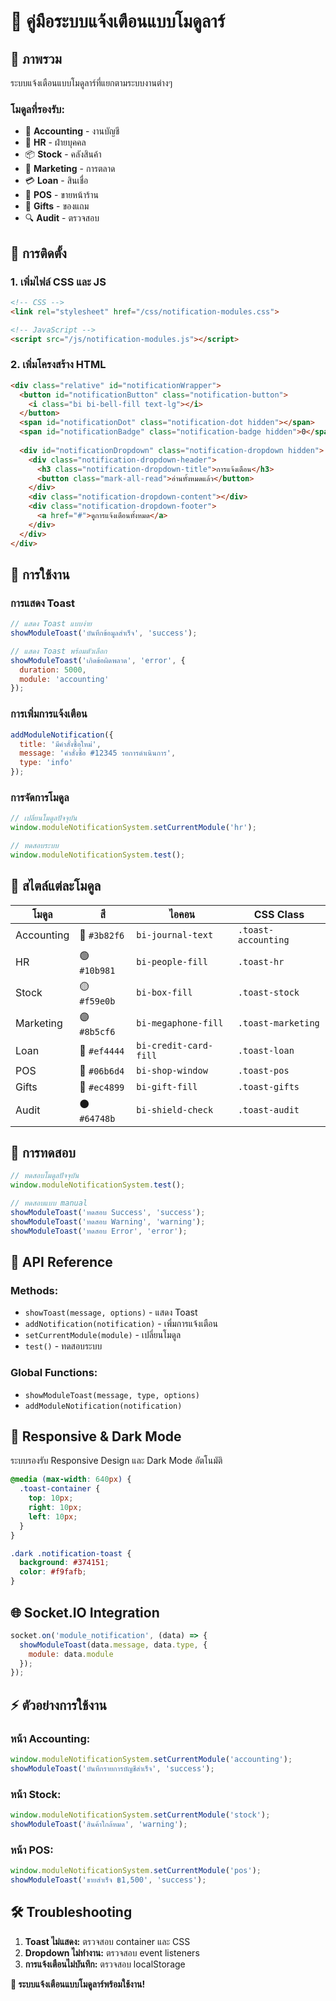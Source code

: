 # 📢 คู่มือระบบแจ้งเตือนแบบโมดูลาร์

## 🎯 ภาพรวม

ระบบแจ้งเตือนแบบโมดูลาร์ที่แยกตามระบบงานต่างๆ

### โมดูลที่รองรับ:
- 💼 **Accounting** - งานบัญชี
- 👥 **HR** - ฝ่ายบุคคล  
- 📦 **Stock** - คลังสินค้า
- 📢 **Marketing** - การตลาด
- 💳 **Loan** - สินเชื่อ
- 🏪 **POS** - ขายหน้าร้าน
- 🎁 **Gifts** - ของแถม
- 🔍 **Audit** - ตรวจสอบ

## 🚀 การติดตั้ง

### 1. เพิ่มไฟล์ CSS และ JS

```html
<!-- CSS -->
<link rel="stylesheet" href="/css/notification-modules.css">

<!-- JavaScript -->
<script src="/js/notification-modules.js"></script>
```

### 2. เพิ่มโครงสร้าง HTML

```html
<div class="relative" id="notificationWrapper">
  <button id="notificationButton" class="notification-button">
    <i class="bi bi-bell-fill text-lg"></i>
  </button>
  <span id="notificationDot" class="notification-dot hidden"></span>
  <span id="notificationBadge" class="notification-badge hidden">0</span>
  
  <div id="notificationDropdown" class="notification-dropdown hidden">
    <div class="notification-dropdown-header">
      <h3 class="notification-dropdown-title">การแจ้งเตือน</h3>
      <button class="mark-all-read">อ่านทั้งหมดแล้ว</button>
    </div>
    <div class="notification-dropdown-content"></div>
    <div class="notification-dropdown-footer">
      <a href="#">ดูการแจ้งเตือนทั้งหมด</a>
    </div>
  </div>
</div>
```

## 📖 การใช้งาน

### การแสดง Toast

```javascript
// แสดง Toast แบบง่าย
showModuleToast('บันทึกข้อมูลสำเร็จ', 'success');

// แสดง Toast พร้อมตัวเลือก
showModuleToast('เกิดข้อผิดพลาด', 'error', {
  duration: 5000,
  module: 'accounting'
});
```

### การเพิ่มการแจ้งเตือน

```javascript
addModuleNotification({
  title: 'มีคำสั่งซื้อใหม่',
  message: 'คำสั่งซื้อ #12345 รอการดำเนินการ',
  type: 'info'
});
```

### การจัดการโมดูล

```javascript
// เปลี่ยนโมดูลปัจจุบัน
window.moduleNotificationSystem.setCurrentModule('hr');

// ทดสอบระบบ
window.moduleNotificationSystem.test();
```

## 🎨 สไตล์แต่ละโมดูล

| โมดูล | สี | ไอคอน | CSS Class |
|-------|-----|--------|-----------|
| Accounting | 🔵 `#3b82f6` | `bi-journal-text` | `.toast-accounting` |
| HR | 🟢 `#10b981` | `bi-people-fill` | `.toast-hr` |
| Stock | 🟡 `#f59e0b` | `bi-box-fill` | `.toast-stock` |
| Marketing | 🟣 `#8b5cf6` | `bi-megaphone-fill` | `.toast-marketing` |
| Loan | 🔴 `#ef4444` | `bi-credit-card-fill` | `.toast-loan` |
| POS | 🐝 `#06b6d4` | `bi-shop-window` | `.toast-pos` |
| Gifts | 🩷 `#ec4899` | `bi-gift-fill` | `.toast-gifts` |
| Audit | ⚫ `#64748b` | `bi-shield-check` | `.toast-audit` |

## 🧪 การทดสอบ

```javascript
// ทดสอบโมดูลปัจจุบัน
window.moduleNotificationSystem.test();

// ทดสอบแบบ manual
showModuleToast('ทดสอบ Success', 'success');
showModuleToast('ทดสอบ Warning', 'warning');
showModuleToast('ทดสอบ Error', 'error');
```

## 🔧 API Reference

### Methods:
- `showToast(message, options)` - แสดง Toast
- `addNotification(notification)` - เพิ่มการแจ้งเตือน
- `setCurrentModule(module)` - เปลี่ยนโมดูล
- `test()` - ทดสอบระบบ

### Global Functions:
- `showModuleToast(message, type, options)`
- `addModuleNotification(notification)`

## 📱 Responsive & Dark Mode

ระบบรองรับ Responsive Design และ Dark Mode อัตโนมัติ

```css
@media (max-width: 640px) {
  .toast-container {
    top: 10px;
    right: 10px;
    left: 10px;
  }
}

.dark .notification-toast {
  background: #374151;
  color: #f9fafb;
}
```

## 🌐 Socket.IO Integration

```javascript
socket.on('module_notification', (data) => {
  showModuleToast(data.message, data.type, {
    module: data.module
  });
});
```

## ⚡ ตัวอย่างการใช้งาน

### หน้า Accounting:
```javascript
window.moduleNotificationSystem.setCurrentModule('accounting');
showModuleToast('บันทึกรายการบัญชีสำเร็จ', 'success');
```

### หน้า Stock:
```javascript
window.moduleNotificationSystem.setCurrentModule('stock');
showModuleToast('สินค้าใกล้หมด', 'warning');
```

### หน้า POS:
```javascript
window.moduleNotificationSystem.setCurrentModule('pos');
showModuleToast('ขายสำเร็จ ฿1,500', 'success');
```

## 🛠️ Troubleshooting

1. **Toast ไม่แสดง:** ตรวจสอบ container และ CSS
2. **Dropdown ไม่ทำงาน:** ตรวจสอบ event listeners
3. **การแจ้งเตือนไม่บันทึก:** ตรวจสอบ localStorage

**🎉 ระบบแจ้งเตือนแบบโมดูลาร์พร้อมใช้งาน!** 